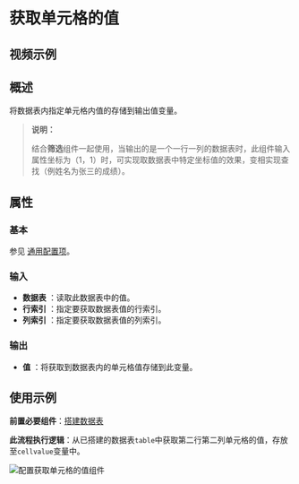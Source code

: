 # 获取单元格的值

## 视频示例

## 概述

将数据表内指定单元格内值的存储到输出值变量。

>**说明：**
>
>结合**筛选**组件一起使用，当输出的是一个一行一列的数据表时，此组件输入属性坐标为（1，1）时，可实现取数据表中特定坐标值的效果，变相实现查找（例姓名为张三的成绩）。

## 属性

### 基本

参见 [通用配置项](../Appendix/CommonConfigurationItems.md)。

### 输入

- **数据表** ：读取此数据表中的值。
- **行索引** ：指定要获取数据表值的行索引。
- **列索引** ：指定要获取数据表值的列索引。

### 输出

- **值** ：将获取到数据表内的单元格值存储到此变量。

## 使用示例

**前置必要组件**：[搭建数据表](../DataTable/BuildDataTable.md)

**此流程执行逻辑**：从已搭建的数据表`table`中获取第二行第二列单元格的值，存放至`cellvalue`变量中。

![配置获取单元格的值组件](https://docimages.blob.core.chinacloudapi.cn/images/Activities/GetValueDataTable20201229.png)
